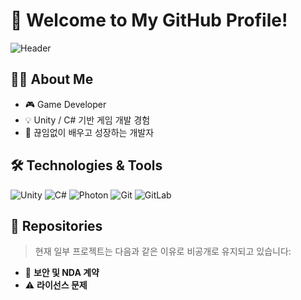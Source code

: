 # 👋 Welcome to My GitHub Profile!

![Header](https://capsule-render.vercel.app/api?type=waving&color=auto&height=200&section=header&text=GitHub%20Profile&fontSize=40)

## 🧑‍💻 About Me
- 🎮 Game Developer
- 💡 Unity / C# 기반 게임 개발 경험
- 🧠 끊임없이 배우고 성장하는 개발자

## 🛠️ Technologies & Tools
![Unity](https://img.shields.io/badge/Unity-000000?style=flat&logo=unity&logoColor=white)
![C#](https://img.shields.io/badge/C%23-239120?style=flat&logo=c-sharp&logoColor=white)
![Photon](https://img.shields.io/badge/Photon-1A75CF?style=flat&logo=photon&logoColor=white)
![Git](https://img.shields.io/badge/Git-F05032?style=flat&logo=git&logoColor=white)
![GitLab](https://img.shields.io/badge/GitLab-FC6D26?style=flat&logo=gitlab&logoColor=white)

## 📁 Repositories
> 현재 일부 프로젝트는 다음과 같은 이유로 비공개로 유지되고 있습니다:
- 🔐 **보안 및 NDA 계약**
- ⚠️ **라이선스 문제**
